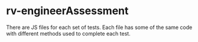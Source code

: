 # rv-engineerAssessment
There are JS files for each set of tests. Each file has some of the same code with different methods used to complete each test. 
